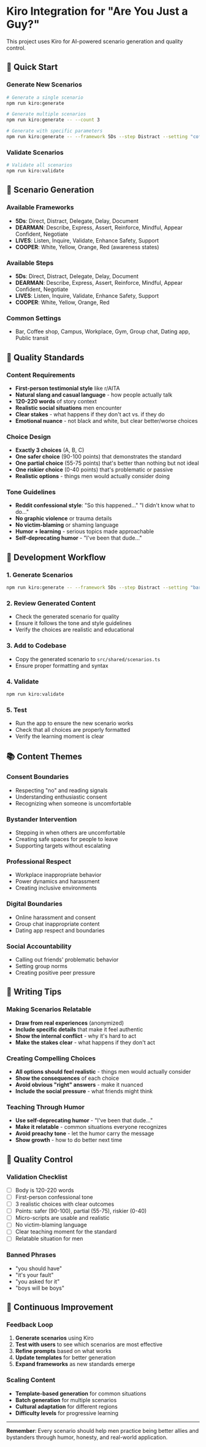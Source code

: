 # Kiro Integration for "Are You Just a Guy?"

This project uses Kiro for AI-powered scenario generation and quality control.

## 🚀 Quick Start

### Generate New Scenarios
```bash
# Generate a single scenario
npm run kiro:generate

# Generate multiple scenarios
npm run kiro:generate -- --count 3

# Generate with specific parameters
npm run kiro:generate -- --framework 5Ds --step Distract --setting "coffee shop" --context "guy won't leave barista alone"
```

### Validate Scenarios
```bash
# Validate all scenarios
npm run kiro:validate
```

## 📝 Scenario Generation

### Available Frameworks
- **5Ds**: Direct, Distract, Delegate, Delay, Document
- **DEARMAN**: Describe, Express, Assert, Reinforce, Mindful, Appear Confident, Negotiate
- **LIVES**: Listen, Inquire, Validate, Enhance Safety, Support
- **COOPER**: White, Yellow, Orange, Red (awareness states)

### Available Steps
- **5Ds**: Direct, Distract, Delegate, Delay, Document
- **DEARMAN**: Describe, Express, Assert, Reinforce, Mindful, Appear Confident, Negotiate
- **LIVES**: Listen, Inquire, Validate, Enhance Safety, Support
- **COOPER**: White, Yellow, Orange, Red

### Common Settings
- Bar, Coffee shop, Campus, Workplace, Gym, Group chat, Dating app, Public transit

## 🎯 Quality Standards

### Content Requirements
- **First-person testimonial style** like r/AITA
- **Natural slang and casual language** - how people actually talk
- **120-220 words** of story context
- **Realistic social situations** men encounter
- **Clear stakes** - what happens if they don't act vs. if they do
- **Emotional nuance** - not black and white, but clear better/worse choices

### Choice Design
- **Exactly 3 choices** (A, B, C)
- **One safer choice** (90-100 points) that demonstrates the standard
- **One partial choice** (55-75 points) that's better than nothing but not ideal
- **One riskier choice** (0-40 points) that's problematic or passive
- **Realistic options** - things men would actually consider doing

### Tone Guidelines
- **Reddit confessional style**: "So this happened..." "I didn't know what to do..."
- **No graphic violence** or trauma details
- **No victim-blaming** or shaming language
- **Humor + learning** - serious topics made approachable
- **Self-deprecating humor** - "I've been that dude..."

## 🔧 Development Workflow

### 1. Generate Scenarios
```bash
npm run kiro:generate -- --framework 5Ds --step Distract --setting "bar" --context "guy won't leave woman alone"
```

### 2. Review Generated Content
- Check the generated scenario for quality
- Ensure it follows the tone and style guidelines
- Verify the choices are realistic and educational

### 3. Add to Codebase
- Copy the generated scenario to `src/shared/scenarios.ts`
- Ensure proper formatting and syntax

### 4. Validate
```bash
npm run kiro:validate
```

### 5. Test
- Run the app to ensure the new scenario works
- Check that all choices are properly formatted
- Verify the learning moment is clear

## 📚 Content Themes

### Consent Boundaries
- Respecting "no" and reading signals
- Understanding enthusiastic consent
- Recognizing when someone is uncomfortable

### Bystander Intervention
- Stepping in when others are uncomfortable
- Creating safe spaces for people to leave
- Supporting targets without escalating

### Professional Respect
- Workplace inappropriate behavior
- Power dynamics and harassment
- Creating inclusive environments

### Digital Boundaries
- Online harassment and consent
- Group chat inappropriate content
- Dating app respect and boundaries

### Social Accountability
- Calling out friends' problematic behavior
- Setting group norms
- Creating positive peer pressure

## 🎨 Writing Tips

### Making Scenarios Relatable
- **Draw from real experiences** (anonymized)
- **Include specific details** that make it feel authentic
- **Show the internal conflict** - why it's hard to act
- **Make the stakes clear** - what happens if they don't act

### Creating Compelling Choices
- **All options should feel realistic** - things men would actually consider
- **Show the consequences** of each choice
- **Avoid obvious "right" answers** - make it nuanced
- **Include the social pressure** - what friends might think

### Teaching Through Humor
- **Use self-deprecating humor** - "I've been that dude..."
- **Make it relatable** - common situations everyone recognizes
- **Avoid preachy tone** - let the humor carry the message
- **Show growth** - how to do better next time

## 🚨 Quality Control

### Validation Checklist
- [ ] Body is 120-220 words
- [ ] First-person confessional tone
- [ ] 3 realistic choices with clear outcomes
- [ ] Points: safer (90-100), partial (55-75), riskier (0-40)
- [ ] Micro-scripts are usable and realistic
- [ ] No victim-blaming language
- [ ] Clear teaching moment for the standard
- [ ] Relatable situation for men

### Banned Phrases
- "you should have"
- "it's your fault"
- "you asked for it"
- "boys will be boys"

## 🔄 Continuous Improvement

### Feedback Loop
1. **Generate scenarios** using Kiro
2. **Test with users** to see which scenarios are most effective
3. **Refine prompts** based on what works
4. **Update templates** for better generation
5. **Expand frameworks** as new standards emerge

### Scaling Content
- **Template-based generation** for common situations
- **Batch generation** for multiple scenarios
- **Cultural adaptation** for different regions
- **Difficulty levels** for progressive learning

---

**Remember**: Every scenario should help men practice being better allies and bystanders through humor, honesty, and real-world application.
